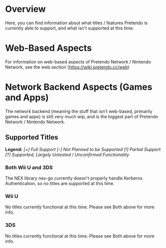 <!-- TITLE: Compatibility -->
<!-- SUBTITLE: Information on what works and what doesn't. -->

# Overview
Here, you can find information about what titles / features Pretendo is currently able to support, and what isn't supported at this time.

# Web-Based Aspects
For information on web-based aspects of Pretendo Network / Nintendo Network, see the web section (https://wiki.pretendo.cc/web)

# Network Backend Aspects (Games and Apps)
The network backend (meaning the stuff that isn't web-based, primarily games and apps) is still very much wip, and is the biggest part of Pretendo Network / Nintendo Network.
## Supported Titles
**Legend:**
*[+] Full Support
[-] Not Planned to be Supported
[!] Partial Support
[?] Supported, Largely Untested / Unconfirmed Functionality*
### Both Wii U and 3DS
The NEX library nex-go currently doesn't properly handle Kerberos Authentication, so no titles are supported at this time.
		
### Wii U
No titles currently functional at this time. Please see Both above for more info.

### 3DS
No titles currently functional at this time. Please see Both above for more info.
